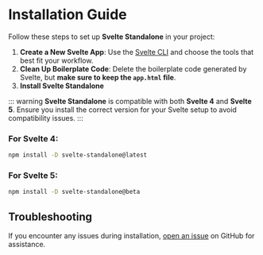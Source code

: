 # Installation Guide

Follow these steps to set up **Svelte Standalone** in your project:

1. **Create a New Svelte App**: Use the [Svelte CLI](https://svelte.dev/docs/kit/creating-a-project) and choose the tools that best fit your workflow.
2. **Clean Up Boilerplate Code**:
   Delete the boilerplate code generated by Svelte, but **make sure to keep the `app.html` file**.
3. **Install Svelte Standalone**

::: warning
**Svelte Standalone** is compatible with both **Svelte 4** and **Svelte 5**. Ensure you install the correct version for your Svelte setup to avoid compatibility issues.
:::

### For **Svelte 4**:

```bash
npm install -D svelte-standalone@latest
```

### For **Svelte 5**:

```bash
npm install -D svelte-standalone@beta
```

## Troubleshooting

If you encounter any issues during installation, [open an issue](https://github.com/brenoliradev/svelte-standalone/issues) on GitHub for assistance.
